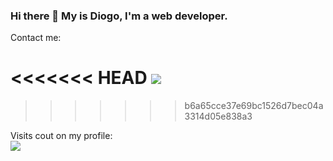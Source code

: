 ### Hi there 👋 My is Diogo, I'm a web developer.


<p > Contact me: </p>

<<<<<<< HEAD
<a target="_blank" href="google.com"> <img src="../img/linkedin.svg"> <a>
=======

>>>>>>> b6a65cce37e69bc1526d7bec04a3314d05e838a3


<p align="left"> 
  Visits cout on my profile: <br/>
  <img src="https://profile-counter.glitch.me/diogolimas/count.svg">
</p>


<!--
**diogolimas/diogolimas** is a ✨ _special_ ✨ repository because its `README.md` (this file) appears on your GitHub profile.

Here are some ideas to get you started:

- 🔭 I’m currently working on ...
- 🌱 I’m currently learning ...
- 👯 I’m looking to collaborate on ...
- 🤔 I’m looking for help with ...
- 💬 Ask me about ...
- 📫 How to reach me: ...
- 😄 Pronouns: ...
- ⚡ Fun fact: ...
-->
